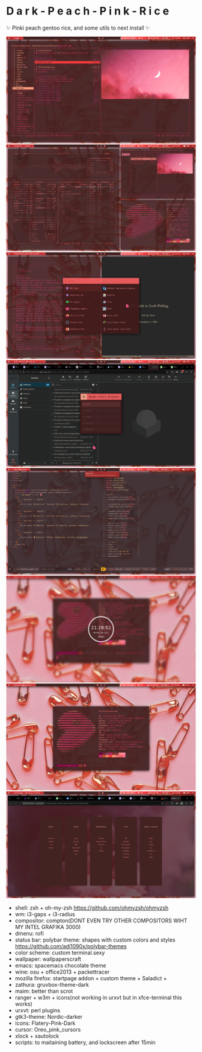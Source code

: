 # D a r k - P e a c h - P i n k - R i c e
✨ Pinki peach gentoo rice, and some utils to next install ✨

![alt text](/Mniam/photo1629895575.jpeg)
![alt text](/Mniam/photo1629831722.jpeg)
![alt text](/Mniam/photo1629832546.jpeg)
![alt text](/Mniam/photo1629832858.jpeg)
![alt text](/Mniam/photo1629833142.jpeg)
![alt text](/Mniam/photo1629833395.jpeg)
![alt text](/Mniam/photo1629833412.jpeg)
![alt text](/Mniam/photo1629895822.jpeg)

- shell: zsh + oh-my-zsh https://github.com/ohmyzsh/ohmyzsh
- wm: i3-gaps + i3-radius
- compositor: compton(DONT EVEN TRY OTHER COMPOSITORS WIHT MY INTEL GRAFIKA 3000)
- dmenu: rofi 
- status bar: polybar theme: shapes with custom colors and styles https://github.com/adi1090x/polybar-themes
- color scheme: custom terminal.sexy
- wallpaper: wallpaperscraft
- emacs: spacemacs chocolate theme
- wine: osu + office2013 + packettracer
- mozilla firefox: startpage addon + custom theme + Saladict +
- zathura: gruvbox-theme-dark
- maim: better than scrot
- ranger + w3m + icons(not working in urxvt but in xfce-terminal this works)
- urxvt: perl plugins
- gtk3-theme:  Nordic-darker
- icons: Flatery-Pink-Dark
- cursor: Oreo_pink_cursors
- xlock + xautolock
- scripts: to maitaining battery, and lockscreen after 15min
